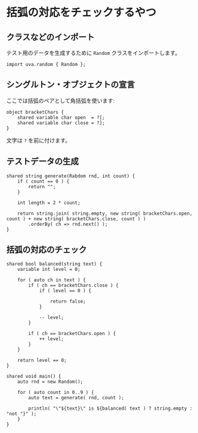 # 括弧の対応をチェックするやつ

## クラスなどのインポート

テスト用のデータを生成するために `Random` クラスをインポートします。

```
import uva.random { Random };
```

## シングルトン・オブジェクトの宣言

ここでは括弧のペアとして角括弧を使います:

```
object bracketChars {
    shared variable char open  = ?[;
    shared variable char close = ?];
}
```

文字は `?` を前に付けます。

## テストデータの生成

```
shared string generate(Rabdom rnd, int count) {
    if ( count == 0 ) {
        return "";
    }
    
    int length = 2 * count;
    
    return string.join( string.empty, new string( bracketChars.open, count ) + new string( bracketChars.close, count ) )
        .orderBy( ch => rnd.next() );
}
```

## 括弧の対応のチェック

```
shared bool balanced(string text) {
    variable int level = 0;
    
    for ( auto ch in text ) {
        if ( ch == bracketChars.close ) {
            if ( level == 0 ) {
                
                return false;
            }
            
            -- level;
        }
        
        if ( ch == bracketChars.open ) {
            ++ level;
        }
    }
    
    return level == 0;
}
```


```
shared void main() {
    auto rnd = new Random();

    for ( auto count in 0..9 ) {
        auto text = generate( rnd, count );
        
        println( "\"${text}\" is ${balanced( text ) ? string.empty : "not "}" );
    }
}
```
